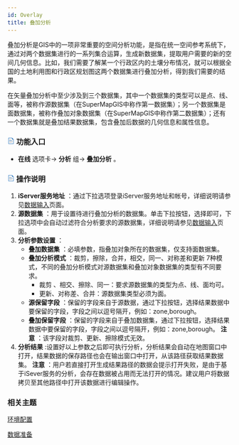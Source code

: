 ```yaml
---
id: Overlay
title: 叠加分析
---
```

叠加分析是GIS中的一项非常重要的空间分析功能，是指在统一空间参考系统下，通过对两个数据集进行的一系列集合运算，生成新数据集，提取用户需要的新的空间几何信息。比如，我们需要了解某一个行政区内的土壤分布情况，就可以根据全国的土地利用图和行政区规划图这两个数据集进行叠加分析，得到我们需要的结果。

在矢量叠加分析中至少涉及到三个数据集，其中一个数据集的类型可以是点、线、面等，被称作源数据集（在SuperMapGIS中称作第一数据集）；另一个数据集是面数据集，被称作叠加对象数据集（在SuperMapGIS中称作第二数据集）；还有一个数据集就是叠加结果数据集，包含叠加后数据的几何信息和属性信息。

### ![](../img/read.gif) 功能入口

* **在线** 选项卡-> **分析** 组-> **叠加分析** 。

### ![](../img/read.gif) 操作说明

1. **iServer服务地址** ：通过下拉选项登录iServer服务地址和帐号，详细说明请参见[数据输入](DataInputType)页面。
2. **源数据集** ：用于设置待进行叠加分析的数据集。单击下拉按钮，选择即可，下拉选项中会自动过滤符合分析要求的源数据集，详细说明请参见[数据输入](DataInputType)页面。
3. **分析参数设置** ：
    * **叠加数据集** ：必填参数，指叠加对象所在的数据集，仅支持面数据集。
    * **叠加分析模式** ：裁剪，擦除，合并，相交，同一、对称差和更新 7种模式，不同的叠加分析模式对源数据集和叠加对象数据集的类型有不同要求。 
      * 裁剪 、相交、擦除、同一：要求源数据集的类型为点、线、面均可。
      * 更新、对称差、合并：源数据集类型必须为面。
    * **源保留字段** ：保留的字段来自于源数据，通过下拉按钮，选择结果数据中要保留的字段，字段之间以逗号隔开，例如：zone,borough。
    * **叠加保留字段** ：保留的字段来自于叠加数据集，通过下拉按钮，选择结果数据中要保留的字段，字段之间以逗号隔开，例如：zone,borough。 **注意** ：该字段对裁剪、更新、擦除模式无效。
4. **分析结果** :设置好以上参数之后即可执行分析，分析结果会自动在地图窗口中打开，结果数据的保存路径也会在输出窗口中打开，从该路径获取结果数据集。 **注意** ：用户若直接打开生成结果路径的数据会提示打开失败，是由于基于iSever服务的分析，会存在数据被占用而无法打开的情况。建议用户将数据拷贝至其他路径中打开该数据进行编辑操作。

###  相关主题

 [环境配置](BigDataAnalysisEnvironmentConfiguration)

 [数据准备](DataPreparation)
